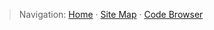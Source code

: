 > Navigation: [Home](../../../../index.md) · [Site Map](../../../../site-map.md) · [Code Browser](../../../../code-browser.md)

